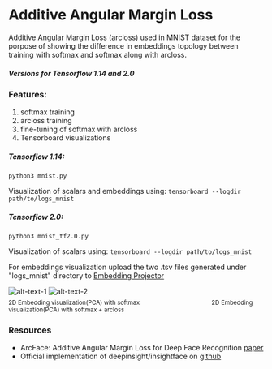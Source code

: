 # Additive Angular Margin Loss #

Additive Angular Margin Loss (arcloss) used in MNIST dataset for the porpose of showing the difference in embeddings
topology between training with softmax and softmax along with arcloss.

##### Versions for Tensorflow 1.14 and 2.0 #####

### Features: ###
1. softmax training
2. arcloss training
3. fine-tuning of softmax with arcloss
4. Tensorboard visualizations

##### Tensorflow 1.14: #####
```
python3 mnist.py
```
Visualization of scalars and embeddings using:
```tensorboard --logdir path/to/logs_mnist```
##### Tensorflow 2.0: #####
```
python3 mnist_tf2.0.py
```
Visualization of scalars using: 
```tensorboard --logdir path/to/logs_mnist```

For embeddings visualization upload the two .tsv files generated under "logs_mnist" directory to [Embedding Projector](https://projector.tensorflow.org/)

![alt-text-1](tmp/softmaximg.png) ![alt-text-2](tmp/arclossimg.png)  
<sub>2D Embedding visualization(PCA) with softmax</sub> &nbsp;&nbsp;&nbsp;&nbsp;&nbsp;&nbsp;&nbsp;&nbsp;&nbsp;&nbsp;&nbsp;&nbsp;&nbsp;&nbsp;&nbsp;&nbsp;&nbsp;&nbsp;&nbsp;&nbsp;&nbsp;&nbsp;&nbsp;&nbsp;&nbsp;&nbsp;&nbsp;&nbsp;&nbsp;&nbsp;&nbsp;&nbsp;&nbsp;&nbsp;
 <sub>2D Embedding visualization(PCA) with softmax + arcloss</sub>

### Resources ###

* ArcFace: Additive Angular Margin Loss for Deep Face Recognition [paper](https://arxiv.org/pdf/1801.07698.pdf)
* Official implementation of deepinsight/insightface on [github](https://github.com/deepinsight/insightface)
